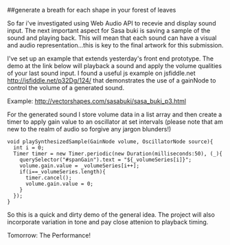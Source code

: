 ﻿
##generate a breath for each shape in your forest of leaves

So far i've investigated using Web Audio API to recevie and display sound input. The next important aspect for Sasa buki is saving a sample of the sound and playing back. This will mean that each sound can have a visual and audio representation...this is key to the final artwork for this submission.

I've set up an example that extends yesterday's front end prototype. The demo at the link below will playback a sound and apply the volume qualities of your last sound input. I found a useful js example on jsfiddle.net http://jsfiddle.net/p32Dg/124/ that demonstrates the use of a gainNode to control the volume of a generated sound.

Example: http://vectorshapes.com/sasabuki/sasa_buki_p3.html

For the generated sound I store volume data in a list array and then create a timer to apply gain value to an oscillator at set intervals (please note that am new to the realm of audio so forgive any jargon blunders!)
 

```
void playSynthesizedSample(GainNode volume, OscillatorNode source){
  int i = 0;
  Timer timer = new Timer.periodic(new Duration(milliseconds:50), (_){
    querySelector("#spanGain").text = "${_volumeSeries[i]}"; 
    volume.gain.value = _volumeSeries[i++];
    if(i==_volumeSeries.length){
      timer.cancel();
      volume.gain.value = 0;
    }
  });
}

```

So this is a quick and dirty demo of the general idea. The project will also incorporate variation in tone and pay close attenion to playback timing.

Tomorrow: The Performance!








